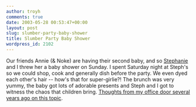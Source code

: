 ```yaml
---
author: troyh
comments: true
date: 2003-05-28 00:53:47+00:00
layout: post
slug: slumber-party-baby-shower
title: Slumber Party Baby Shower
wordpress_id: 2102
---
```


Our friends Annie (& Noke) are having their second baby, and so [Stephanie](http://about.nordstrom.com/aboutus/investor/contact_info.asp) and I threw her a baby shower on Sunday.  I spent Saturday night at Steph's so we could shop, cook and generally dish before the party.  We even dyed each other's hair -- how's that for super-girlie?!  The brunch was very yummy, the baby got lots of adorable presents and Steph and I got to witness the chaos that children bring.  [Thoughts from my office door several years ago on this topic](http://www.cartoonbank.com/cartoon_closeup.asp?pf%5Fid=40163&dept%5Fid=1001&mscssid=WK820NJPPKME9JXPRM4LRRMLQ0WR2SDB&cartoon=1&s_keywords=baby%2Cclothes&findby=popular&s_artist=&s_id=&s_imageType=&color=&s_fromdate=&s_todate=&NewYorkerOnly=&s_topic=).
